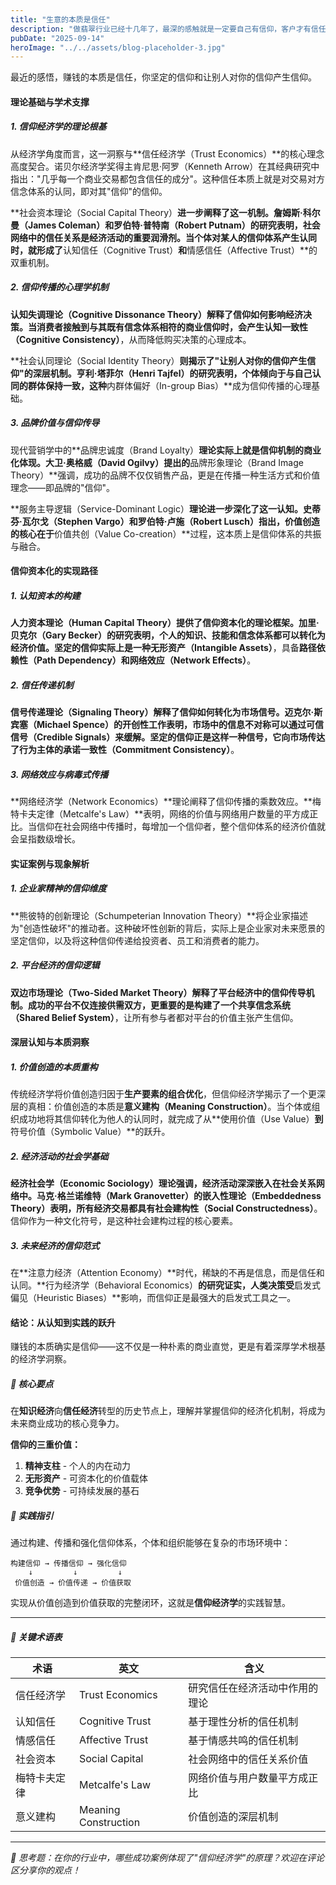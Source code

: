 ```yaml
---
title: "生意的本质是信任"
description: "做翡翠行业已经十几年了，最深的感触就是一定要自己有信仰，客户才有信任。"
pubDate: "2025-09-14"
heroImage: "../../assets/blog-placeholder-3.jpg"
---
```


最近的感悟，赚钱的本质是信任，你坚定的信仰和让别人对你的信仰产生信仰。

#### 理论基础与学术支撑

##### 1. 信仰经济学的理论根基

从经济学角度而言，这一洞察与**信任经济学（Trust Economics）**的核心理念高度契合。诺贝尔经济学奖得主肯尼思·阿罗（Kenneth Arrow）在其经典研究中指出："几乎每一个商业交易都包含信任的成分"。这种信任本质上就是对交易对方信念体系的认同，即对其"信仰"的信仰。

**社会资本理论（Social Capital Theory）**进一步阐释了这一机制。詹姆斯·科尔曼（James Coleman）和罗伯特·普特南（Robert Putnam）的研究表明，社会网络中的信任关系是经济活动的重要润滑剂。当个体对某人的信仰体系产生认同时，就形成了**认知信任（Cognitive Trust）**和**情感信任（Affective Trust）**的双重机制。

##### 2. 信仰传播的心理学机制

**认知失调理论（Cognitive Dissonance Theory）**解释了信仰如何影响经济决策。当消费者接触到与其既有信念体系相符的商业信仰时，会产生**认知一致性（Cognitive Consistency）**，从而降低购买决策的心理成本。

**社会认同理论（Social Identity Theory）**则揭示了"让别人对你的信仰产生信仰"的深层机制。亨利·塔菲尔（Henri Tajfel）的研究表明，个体倾向于与自己认同的群体保持一致，这种**内群体偏好（In-group Bias）**成为信仰传播的心理基础。

##### 3. 品牌价值与信仰传导

现代营销学中的**品牌忠诚度（Brand Loyalty）**理论实际上就是信仰机制的商业化体现。大卫·奥格威（David Ogilvy）提出的**品牌形象理论（Brand Image Theory）**强调，成功的品牌不仅仅销售产品，更是在传播一种生活方式和价值理念——即品牌的"信仰"。

**服务主导逻辑（Service-Dominant Logic）**理论进一步深化了这一认知。史蒂芬·瓦尔戈（Stephen Vargo）和罗伯特·卢施（Robert Lusch）指出，价值创造的核心在于**价值共创（Value Co-creation）**过程，这本质上是信仰体系的共振与融合。

#### 信仰资本化的实现路径

##### 1. 认知资本的构建

**人力资本理论（Human Capital Theory）**提供了信仰资本化的理论框架。加里·贝克尔（Gary Becker）的研究表明，个人的知识、技能和信念体系都可以转化为经济价值。坚定的信仰实际上是一种**无形资产（Intangible Assets）**，具备**路径依赖性（Path Dependency）**和**网络效应（Network Effects）**。

##### 2. 信任传递机制

**信号传递理论（Signaling Theory）**解释了信仰如何转化为市场信号。迈克尔·斯宾塞（Michael Spence）的开创性工作表明，市场中的信息不对称可以通过**可信信号（Credible Signals）**来缓解。坚定的信仰正是这样一种信号，它向市场传达了行为主体的**承诺一致性（Commitment Consistency）**。

##### 3. 网络效应与病毒式传播

**网络经济学（Network Economics）**理论阐释了信仰传播的乘数效应。**梅特卡夫定律（Metcalfe's Law）**表明，网络的价值与网络用户数量的平方成正比。当信仰在社会网络中传播时，每增加一个信仰者，整个信仰体系的经济价值就会呈指数级增长。

#### 实证案例与现象解析

##### 1. 企业家精神的信仰维度

**熊彼特的创新理论（Schumpeterian Innovation Theory）**将企业家描述为"创造性破坏"的推动者。这种破坏性创新的背后，实际上是企业家对未来愿景的坚定信仰，以及将这种信仰传递给投资者、员工和消费者的能力。

##### 2. 平台经济的信仰逻辑

**双边市场理论（Two-Sided Market Theory）**解释了平台经济中的信仰传导机制。成功的平台不仅连接供需双方，更重要的是构建了一个**共享信念系统（Shared Belief System）**，让所有参与者都对平台的价值主张产生信仰。

#### 深层认知与本质洞察

##### 1. 价值创造的本质重构

传统经济学将价值创造归因于**生产要素的组合优化**，但信仰经济学揭示了一个更深层的真相：价值创造的本质是**意义建构（Meaning Construction）**。当个体或组织成功地将其信仰转化为他人的认同时，就完成了从**使用价值（Use Value）**到**符号价值（Symbolic Value）**的跃升。

##### 2. 经济活动的社会学基础

**经济社会学（Economic Sociology）**理论强调，经济活动深深嵌入在社会关系网络中。马克·格兰诺维特（Mark Granovetter）的**嵌入性理论（Embeddedness Theory）**表明，所有经济交易都具有**社会建构性（Social Constructedness）**。信仰作为一种文化符号，是这种社会建构过程的核心要素。

##### 3. 未来经济的信仰范式

在**注意力经济（Attention Economy）**时代，稀缺的不再是信息，而是信任和认同。**行为经济学（Behavioral Economics）**的研究证实，人类决策受**启发式偏见（Heuristic Biases）**影响，而信仰正是最强大的启发式工具之一。

#### 结论：从认知到实践的跃升

赚钱的本质确实是信仰——这不仅是一种朴素的商业直觉，更是有着深厚学术根基的经济学洞察。

##### 🔑 核心要点

在**知识经济**向**信任经济**转型的历史节点上，理解并掌握信仰的经济化机制，将成为未来商业成功的核心竞争力。

**信仰的三重价值：**

1. **精神支柱** - 个人的内在动力
2. **无形资产** - 可资本化的价值载体
3. **竞争优势** - 可持续发展的基石

##### 🚀 实践指引

通过构建、传播和强化信仰体系，个体和组织能够在复杂的市场环境中：

```
构建信仰 → 传播信仰 → 强化信仰
    ↓         ↓         ↓
 价值创造 → 价值传递 → 价值获取
```

实现从价值创造到价值获取的完整闭环，这就是**信仰经济学**的实践智慧。

---

##### 📝 关键术语表

| 术语         | 英文                 | 含义                           |
| ------------ | -------------------- | ------------------------------ |
| 信任经济学   | Trust Economics      | 研究信任在经济活动中作用的理论 |
| 认知信任     | Cognitive Trust      | 基于理性分析的信任机制         |
| 情感信任     | Affective Trust      | 基于情感共鸣的信任机制         |
| 社会资本     | Social Capital       | 社会网络中的信任关系价值       |
| 梅特卡夫定律 | Metcalfe's Law       | 网络价值与用户数量平方成正比   |
| 意义建构     | Meaning Construction | 价值创造的深层机制             |

---

_💭 思考题：在你的行业中，哪些成功案例体现了"信仰经济学"的原理？欢迎在评论区分享你的观点！_
